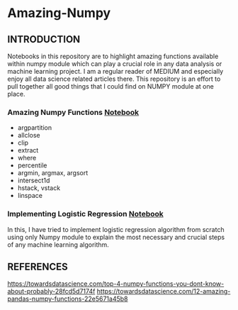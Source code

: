 # Amazing-Numpy

## INTRODUCTION
Notebooks in this repository are to highlight amazing functions available within numpy module which can play a crucial role in any data analysis or machine learning project. 
I am a regular reader of MEDIUM and especially enjoy all data science related articles there. This repository is an effort to pull together all good things
that I could find on NUMPY module at one place. 

### Amazing Numpy Functions [Notebook](https://nbviewer.jupyter.org/github/AD1985/Amazing-Numpy/blob/master/Amazing%20Numpy.ipynb)

* argpartition
* allclose
* clip
* extract
* where
* percentile
* argmin, argmax, argsort
* intersect1d
* hstack, vstack
* linspace

### Implementing Logistic Regression [Notebook](https://github.com/AD1985/Amazing-Numpy/blob/master/Implementing_LogistcRegression.ipynb)

In this, I have tried to implement logistic regression algorithm from scratch using only Numpy module to explain the most necessary and crucial steps of any machine learning algorithm.

## REFERENCES

https://towardsdatascience.com/top-4-numpy-functions-you-dont-know-about-probably-28fcd5d7174f
https://towardsdatascience.com/12-amazing-pandas-numpy-functions-22e5671a45b8

